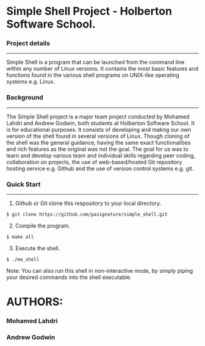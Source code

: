 # Simple Shell Project - Holberton Software School.

### Project details
-----
Simple Shell is a program that can be launched from the command line within any number of Linux versions. It contains the most basic features and functions found in the various shell programs on UNIX-like operating systems e.g. Linux.


### Background
-----
The Simple Shell project is a major team project conducted by Mohamed Lahdri and Andrew Godwin, both students at Holberton Software School. It is for educational purposes. It consists of developing and makng our own version of the shell found in several versions of Linux. Though cloning of the shell was the general guidance, having the same exact functionalities and rich features as the original was not the goal. The goal for us was to learn and develop various team and individual skills regarding peer coding, collaboration on projects, the use of web-based/hosted Git repository hosting service e.g. Github and the use of version control systems e.g. git.

### Quick Start
-----
1. Github or Git clone this respository to your local directory.
```
$ git clone https://github.com/pasignature/simple_shell.git
```
2. Compile the program.
```
$ make all
```
3. Execute the shell.
```
$ ./ma_shell
```
Note: You can also run this shell in non-interactive mode, by simply piping your desired commands into the shell executable.

# AUTHORS:
### Mohamed Lahdri
### Andrew Godwin
